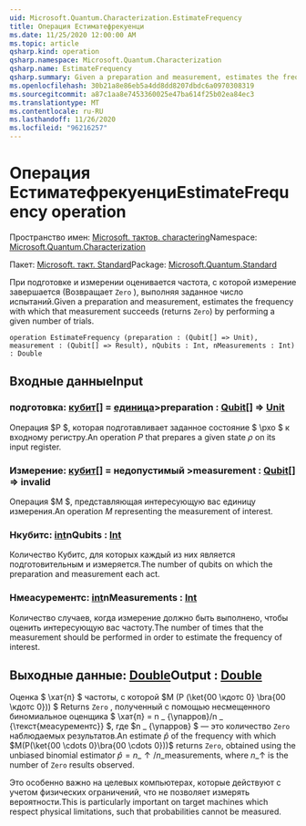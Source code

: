 ```yaml
---
uid: Microsoft.Quantum.Characterization.EstimateFrequency
title: Операция Естиматефрекуенци
ms.date: 11/25/2020 12:00:00 AM
ms.topic: article
qsharp.kind: operation
qsharp.namespace: Microsoft.Quantum.Characterization
qsharp.name: EstimateFrequency
qsharp.summary: Given a preparation and measurement, estimates the frequency with which that measurement succeeds (returns `Zero`) by performing a given number of trials.
ms.openlocfilehash: 30b21a8e86eb5a4dd8dd8207dbdc6a0970308319
ms.sourcegitcommit: a87c1aa8e7453360025e47ba614f25b02ea84ec3
ms.translationtype: MT
ms.contentlocale: ru-RU
ms.lasthandoff: 11/26/2020
ms.locfileid: "96216257"
---
```

# <a name="estimatefrequency-operation"></a><span data-ttu-id="d7155-102">Операция Естиматефрекуенци</span><span class="sxs-lookup"><span data-stu-id="d7155-102">EstimateFrequency operation</span></span>

<span data-ttu-id="d7155-103">Пространство имен: [Microsoft. тактов. charactering](xref:Microsoft.Quantum.Characterization)</span><span class="sxs-lookup"><span data-stu-id="d7155-103">Namespace: [Microsoft.Quantum.Characterization](xref:Microsoft.Quantum.Characterization)</span></span>

<span data-ttu-id="d7155-104">Пакет: [Microsoft. такт. Standard](https://nuget.org/packages/Microsoft.Quantum.Standard)</span><span class="sxs-lookup"><span data-stu-id="d7155-104">Package: [Microsoft.Quantum.Standard](https://nuget.org/packages/Microsoft.Quantum.Standard)</span></span>


<span data-ttu-id="d7155-105">При подготовке и измерении оценивается частота, с которой измерение завершается (Возвращает `Zero` ), выполняя заданное число испытаний.</span><span class="sxs-lookup"><span data-stu-id="d7155-105">Given a preparation and measurement, estimates the frequency with which that measurement succeeds (returns `Zero`) by performing a given number of trials.</span></span>

```qsharp
operation EstimateFrequency (preparation : (Qubit[] => Unit), measurement : (Qubit[] => Result), nQubits : Int, nMeasurements : Int) : Double
```


## <a name="input"></a><span data-ttu-id="d7155-106">Входные данные</span><span class="sxs-lookup"><span data-stu-id="d7155-106">Input</span></span>

### <a name="preparation--qubit--unit"></a><span data-ttu-id="d7155-107">подготовка: [кубит](xref:microsoft.quantum.lang-ref.qubit)[] = [единица](xref:microsoft.quantum.lang-ref.unit)></span><span class="sxs-lookup"><span data-stu-id="d7155-107">preparation : [Qubit](xref:microsoft.quantum.lang-ref.qubit)[] => [Unit](xref:microsoft.quantum.lang-ref.unit)</span></span> 

<span data-ttu-id="d7155-108">Операция $P $, которая подготавливает заданное состояние $ \рхо $ к входному регистру.</span><span class="sxs-lookup"><span data-stu-id="d7155-108">An operation $P$ that prepares a given state $\rho$ on its input register.</span></span>


### <a name="measurement--qubit--__invalidresult__"></a><span data-ttu-id="d7155-109">Измерение: [кубит](xref:microsoft.quantum.lang-ref.qubit)[] = __недопустимый <Result>__></span><span class="sxs-lookup"><span data-stu-id="d7155-109">measurement : [Qubit](xref:microsoft.quantum.lang-ref.qubit)[] => __invalid<Result>__</span></span> 

<span data-ttu-id="d7155-110">Операция $M $, представляющая интересующую вас единицу измерения.</span><span class="sxs-lookup"><span data-stu-id="d7155-110">An operation $M$ representing the measurement of interest.</span></span>


### <a name="nqubits--int"></a><span data-ttu-id="d7155-111">Нкубитс: [int](xref:microsoft.quantum.lang-ref.int)</span><span class="sxs-lookup"><span data-stu-id="d7155-111">nQubits : [Int](xref:microsoft.quantum.lang-ref.int)</span></span>

<span data-ttu-id="d7155-112">Количество Кубитс, для которых каждый из них является подготовительным и измеряется.</span><span class="sxs-lookup"><span data-stu-id="d7155-112">The number of qubits on which the preparation and measurement each act.</span></span>


### <a name="nmeasurements--int"></a><span data-ttu-id="d7155-113">Нмеасурементс: [int](xref:microsoft.quantum.lang-ref.int)</span><span class="sxs-lookup"><span data-stu-id="d7155-113">nMeasurements : [Int](xref:microsoft.quantum.lang-ref.int)</span></span>

<span data-ttu-id="d7155-114">Количество случаев, когда измерение должно быть выполнено, чтобы оценить интересующую вас частоту.</span><span class="sxs-lookup"><span data-stu-id="d7155-114">The number of times that the measurement should be performed in order to estimate the frequency of interest.</span></span>



## <a name="output--double"></a><span data-ttu-id="d7155-115">Выходные данные: [Double](xref:microsoft.quantum.lang-ref.double)</span><span class="sxs-lookup"><span data-stu-id="d7155-115">Output : [Double](xref:microsoft.quantum.lang-ref.double)</span></span>

<span data-ttu-id="d7155-116">Оценка $ \хат{п} $ частоты, с которой $M (P (\ket{00 \кдотс 0} \bra{00 \кдотс 0})) $ Returns `Zero` , полученный с помощью несмещенного биномиальное оценщика $ \хат{п} = n \_ {\упарров}/n \_ {\текст{меасурементс}} $, где $n \_ {\упарров} $ — это количество `Zero` наблюдаемых результатов.</span><span class="sxs-lookup"><span data-stu-id="d7155-116">An estimate $\hat{p}$ of the frequency with which $M(P(\ket{00 \cdots 0}\bra{00 \cdots 0}))$ returns `Zero`, obtained using the unbiased binomial estimator $\hat{p} = n\_{\uparrow} / n\_{\text{measurements}}$, where $n\_{\uparrow}$ is the number of `Zero` results observed.</span></span>

<span data-ttu-id="d7155-117">Это особенно важно на целевых компьютерах, которые действуют с учетом физических ограничений, что не позволяет измерять вероятности.</span><span class="sxs-lookup"><span data-stu-id="d7155-117">This is particularly important on target machines which respect physical limitations, such that probabilities cannot be measured.</span></span>